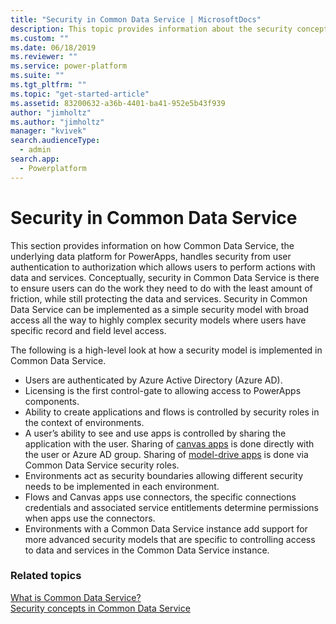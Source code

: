 ```yaml
---
title: "Security in Common Data Service | MicrosoftDocs"
description: This topic provides information about the security concepts in Common Data Service.
ms.custom: ""
ms.date: 06/18/2019
ms.reviewer: ""
ms.service: power-platform
ms.suite: ""
ms.tgt_pltfrm: ""
ms.topic: "get-started-article"
ms.assetid: 83200632-a36b-4401-ba41-952e5b43f939
author: "jimholtz"
ms.author: "jimholtz"
manager: "kvivek"
search.audienceType: 
  - admin
search.app: 
  - Powerplatform
---
```

# Security in Common Data Service

This section provides information on how Common Data Service, the underlying data platform for PowerApps, handles security from user authentication to authorization which allows users to perform actions with data and services. Conceptually, security in Common Data Service is there to ensure users can do the work they need to do with the least amount of friction, while still protecting the data and services. Security in Common Data Service can be implemented as a simple security model with broad access all the way to highly complex security models where users have specific record and field level access. 

The following is a high-level look at how a security model is implemented in Common Data Service.

- Users are authenticated by Azure Active Directory (Azure AD).
- Licensing is the first control-gate to allowing access to PowerApps components.
- Ability to create applications and flows is controlled by security roles in the context of environments.
- A user’s ability to see and use apps is controlled by sharing the application with the user. Sharing of [canvas apps](/powerapps/maker/canvas-apps/getting-started) is done directly with the user or Azure AD group. Sharing of [model-drive apps](/powerapps/maker/model-driven-apps/model-driven-app-overview) is done via Common Data Service security roles.
- Environments act as security boundaries allowing different security needs to be implemented in each environment.
- Flows and Canvas apps use connectors, the specific connections credentials and associated service entitlements determine permissions when apps use the connectors.
- Environments with a Common Data Service instance add support for more advanced security models that are specific to controlling access to data and services in the Common Data Service instance.

### Related topics
[What is Common Data Service?](/powerapps/maker/common-data-service/data-platform-intro)<br/>
[Security concepts in Common Data Service](wp-security-cds.md)
